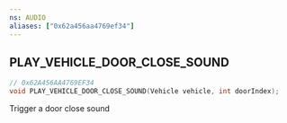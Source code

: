 ```yaml
---
ns: AUDIO
aliases: ["0x62a456aa4769ef34"]
---
```

## PLAY_VEHICLE_DOOR_CLOSE_SOUND

```c
// 0x62A456AA4769EF34
void PLAY_VEHICLE_DOOR_CLOSE_SOUND(Vehicle vehicle, int doorIndex);
```

Trigger a door close sound

